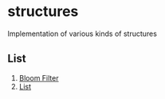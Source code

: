 # structures
Implementation of various kinds of structures

## List
1. [Bloom Filter](https://github.com/joparino/structures/tree/master/bloomFilter)
2. [List](https://github.com/joparino/structures/tree/master/list)
